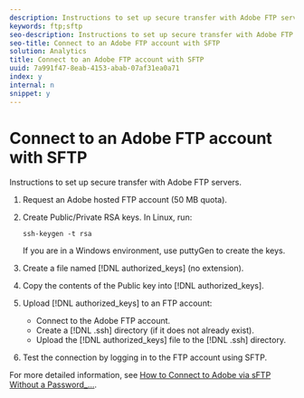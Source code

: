 ```yaml
---
description: Instructions to set up secure transfer with Adobe FTP servers.
keywords: ftp;sftp
seo-description: Instructions to set up secure transfer with Adobe FTP servers.
seo-title: Connect to an Adobe FTP account with SFTP
solution: Analytics
title: Connect to an Adobe FTP account with SFTP
uuid: 7a991f47-8eab-4153-abab-07af31ea0a71
index: y
internal: n
snippet: y
---
```


# Connect to an Adobe FTP account with SFTP

Instructions to set up secure transfer with Adobe FTP servers.

1. Request an Adobe hosted FTP account (50 MB quota). 
1. Create Public/Private RSA keys. In Linux, run: 

   ```
   ssh-keygen -t rsa
   ```

   If you are in a Windows environment, use puttyGen to create the keys. 

1. Create a file named [!DNL authorized_keys] (no extension). 
1. Copy the contents of the Public key into [!DNL authorized_keys]. 
1. Upload [!DNL authorized_keys] to an FTP account:

    * Connect to the Adobe FTP account. 
    * Create a [!DNL .ssh] directory (if it does not already exist). 
    * Upload the [!DNL authorized_keys] file to the [!DNL .ssh] directory.

1. Test the connection by logging in to the FTP account using SFTP.

For more detailed information, see [How to Connect to Adobe via sFTP Without a Password_...](../../ftp_and_sftp_bucket/c_sftp/ftp_sftp_cert_auth.md#concept_962A381F42A4472AA366A08CCC962846). 
